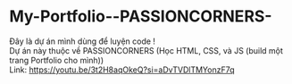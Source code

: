 # My-Portfolio--PASSIONCORNERS-
Đây là dự án mình dùng để luyện code ! <br>
Dự án này thuộc về PASSIONCORNERS (Học HTML, CSS, và JS (build một trang Portfolio cho mình)) <br>
Link: https://youtu.be/3t2H8aqOkeQ?si=aDvTVDlTMYonzF7q
